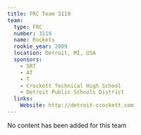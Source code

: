 ```yaml
---
title: FRC Team 3119
team:
  type: FRC
  number: 3119
  name: Rockets
  rookie_year: 2009
  location: Detroit, MI, USA
  sponsors:
    - SRT
    - AT
    - T
    - Crockett Technical High School
    - Detroit Public Schools District
  links:
    Website: http://detroit-crockett.com
---
```

No content has been added for this team